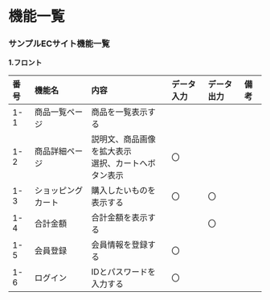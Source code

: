 # 機能一覧
### サンプルECサイト機能一覧
**1.フロント**

|番号|機能名|内容|データ入力|データ出力|備考|
|:---|:---|:---|:---|:---|:---|
|1-1|商品一覧ページ|商品を一覧表示する||||
|1-2|商品詳細ページ|説明文、商品画像を拡大表示<br>選択、カートへボタン表示|〇|||
|1-3|ショッピングカート|購入したいものを表示する|〇|〇||
|1-4|合計金額|合計金額を表示する||〇||
|1-5|会員登録|会員情報を登録する|〇|||
|1-6|ログイン|IDとパスワードを入力する|〇|||
